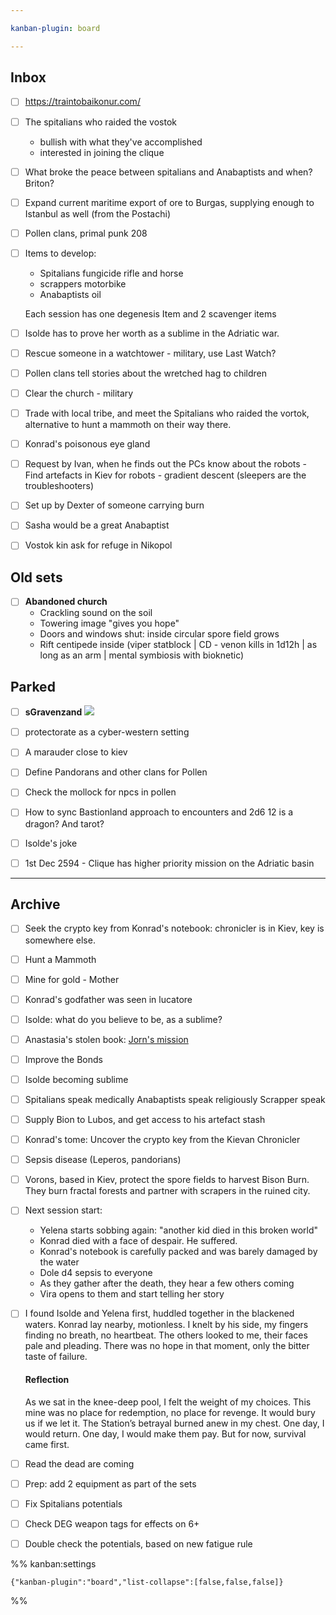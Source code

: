 ```yaml
---

kanban-plugin: board

---
```


## Inbox

- [ ] https://traintobaikonur.com/
- [ ] The spitalians who raided the vostok
	- bullish with what they've accomplished
	- interested in joining the clique
- [ ] What broke the peace between spitalians and Anabaptists and when? Briton?
- [ ] Expand current maritime export of ore to Burgas, supplying enough to Istanbul as well (from the Postachi)
- [ ] Pollen clans, primal punk 208
- [ ] Items to develop:
	- Spitalians fungicide rifle and horse 
	- scrappers motorbike
	- Anabaptists oil
	
	Each session has one degenesis Item and 2 scavenger items
- [ ] Isolde has to prove her worth as a sublime in the Adriatic war.
- [ ] Rescue someone in a watchtower - military, use Last Watch?
- [ ] Pollen clans tell stories about the wretched hag to children
- [ ] Clear the church - military
- [ ] Trade with local tribe, and meet the Spitalians who raided the vortok, alternative to hunt a mammoth on their way there.
- [ ] Konrad's poisonous eye gland
- [ ] Request by Ivan, when he finds out the PCs know about the robots - Find artefacts in Kiev for robots - gradient descent (sleepers are the troubleshooters)
- [ ] Set up by Dexter of someone carrying burn
- [ ] Sasha would be a great Anabaptist
- [ ] Vostok kin ask for refuge in Nikopol


## Old sets

- [ ] **Abandoned church**
	- Crackling sound on the soil
	- Towering image "gives you hope"
	- Doors and windows shut: inside circular spore field grows
	- Rift centipede inside (viper statblock | CD - venon kills in 1d12h | as long as an arm | mental symbiosis with bioknetic)


## Parked

- [ ] **sGravenzand**
	![](https://i.imgur.com/JwqFke9.png)
- [ ] protectorate as a cyber-western setting
- [ ] A marauder close to kiev
- [ ] Define Pandorans and other clans for Pollen
- [ ] Check the mollock for npcs in pollen
- [ ] How to sync Bastionland approach to encounters and 2d6 12 is a dragon? And tarot?
- [ ] Isolde's joke
- [ ] 1st Dec 2594 - Clique has higher priority mission on the Adriatic basin


***

## Archive

- [ ] Seek the crypto key from Konrad's notebook: chronicler is in Kiev, key is somewhere else.
- [ ] Hunt a Mammoth
- [ ] Mine for gold - Mother
- [ ] Konrad's godfather was seen in lucatore
- [ ] Isolde: what do you believe to be, as a sublime?
- [ ] Anastasia's stolen book: [Jorn's mission](prokhor.md#just-journal-entries)
- [ ] Improve the Bonds
- [ ] Isolde becoming sublime
- [ ] Spitalians speak medically
	Anabaptists speak religiously 
	Scrapper speak
- [ ] Supply Bion to Lubos, and get access to his artefact stash
- [ ] Konrad's tome: Uncover the crypto key from the Kievan Chronicler
- [ ] Sepsis disease (Leperos, pandorians)
- [ ] Vorons, based in Kiev, protect the spore fields to harvest Bison Burn. They burn fractal forests and partner with scrapers in the ruined city.
- [ ] Next session start:
	- Yelena starts sobbing again: "another kid died in this broken world"
	- Konrad died with a face of despair. He suffered.
	- Konrad's notebook is carefully packed and was barely damaged by the water
	- Dole d4 sepsis to everyone
	- As they gather after the death, they hear a few others coming
	- Vira opens to them and start telling her story
- [ ] I found Isolde and Yelena first, huddled together in the blackened waters. Konrad lay nearby, motionless. I knelt by his side, my fingers finding no breath, no heartbeat. The others looked to me, their faces pale and pleading. There was no hope in that moment, only the bitter taste of failure.
	
	#### **Reflection**
	
	As we sat in the knee-deep pool, I felt the weight of my choices. This mine was no place for redemption, no place for revenge. It would bury us if we let it. The Station’s betrayal burned anew in my chest. One day, I would return. One day, I would make them pay. But for now, survival came first.
- [ ] Read the dead are coming
- [ ] Prep: add 2 equipment as part of the sets
- [ ] Fix Spitalians potentials
- [ ] Check DEG weapon tags for effects on 6+
- [ ] Double check the potentials, based on new fatigue rule

%% kanban:settings
```
{"kanban-plugin":"board","list-collapse":[false,false,false]}
```
%%